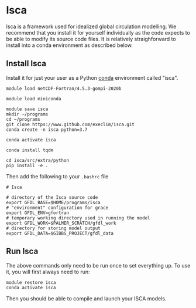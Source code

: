 # Isca

Isca is a framework used for idealized global circulation modelling.
We recommend that you install it for yourself individually as the code expects to be able to modify its source code files.
It is relatively straighforward to install into a conda environment as described below.


## Install Isca

Install it for just your user as a Python [conda](/clusters-at-yale/guides/python/#conda-based-python-environments) environment called "isca".

```
module load netCDF-Fortran/4.5.3-gompi-2020b

module load miniconda  

module save isca  
mkdir ~/programs  
cd ~/programs  
git clone https://www.github.com/execlim/isca.git
conda create -n isca python=3.7

conda activate isca

conda install tqdm  

cd isca/src/extra/python  
pip install -e .
```

Then add the following to your `.bashrc` file

```
# Isca

# directory of the Isca source code
export GFDL_BASE=$HOME/programs/isca
# "environment" configuration for grace
export GFDL_ENV=gfortran
# temporary working directory used in running the model
export GFDL_WORK=$PALMER_SCRATCH/gfdl_work
# directory for storing model output
export GFDL_DATA=$GIBBS_PROJECT/gfdl_data

```

## Run Isca

The above commands only need to be run once to set everything up. To use it, you will first always need to run:

```
module restore isca
conda activate isca
```

Then you should be able to compile and launch your ISCA models.